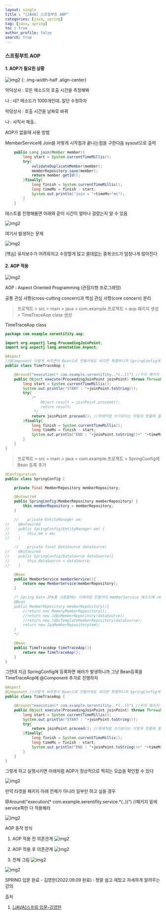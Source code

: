 ```yaml
---
layout: single
title : "[JAVA] 스프링부트 AOP"
categories: [java, spring]
tag: [java, spring]
toc : true
author_profile: false
search: true
---
```


### 스프링부트 AOP

#### 1. AOP가 필요한 상황

![img2](../../../images/posts/java/spring/chapter15/1.png) {: .img-width-half .align-center}

악덕상사 : 모든 메소드의 호출 시간을 측정해봐

나 : 네? 메소드가 1000개인데..일단 수정하자

악덩상사 : 호출 시간을 날짜로 바꿔

나 : 사직서 제출..

AOP가 없을때 사용 방법

MemberService에 Join을 저렇게 시작점과 끝나는점을 구한다음 sysout으로 출력

```java
    public Long join(Member member){
        long start = System.currentTimeMillis();
        try{
            validateDuplicateMember(member);
            memberRepository.save(member);
            return member.getId();
        }finally{
            long finish = System.currentTimeMillis();
            long timeMs = finish - start;
            System.out.println("join = "+timeMs+"ms");
        }
    }
```

테스트를 진행해봄면 아래와 같이 시간이 얼마나 걸렸는지 알 수 있음

![img2](../../../images/posts/java/spring/chapter15/2.png)

여기서 발생하는 문제

![img2](../../../images/posts/java/spring/chapter15/3.png) 

[핵심] 유지보수가 어려워지고 수정할게 많고 쓸데없는 중복코드가 엄청나게 많아진다

#### 2. AOP 적용

![img2](../../../images/posts/java/spring/chapter15/4.png) 

AOP : Aspect Oriented Programming (관점지향 프로그래밍)

공통 관심 사항(cross-cutting concern)과 핵심 관심 사항(core concern) 분리


> 프로젝트 > src > main > java > com.example.프로젝트 > aop 패키지 생성 > TimeTraceAop class 생성

TimeTraceAop class

```java
package com.example.serentifity.aop;

import org.aspectj.lang.ProceedingJoinPoint;
import org.aspectj.lang.annotation.Aspect;

@Aspect
//@Component 이렇게 써주면서 Bean으로 만들어줘도 되지만 특별하니까 SpringConfig에 직접 등록해주자
public class TimeTraceAop {

    @Around("execution(* com.example.serentifity..*(..))") //우리 패키지 안에있는것들은 다 적용하라는 말
    public Object execute(ProceedingJoinPoint joinPoint) throws Throwable{
        long start = System.currentTimeMillis();
        System.out.println("START : "+joinPoint.toString());
        try{
            /*
                Object result = joinPoint.proceed();
                return result;
             */
            return joinPoint.proceed(); //위에처럼 쓰기보다는 이렇게 한줄에 쓸 수 있다
        }finally{
            long finish = System.currentTimeMillis();
            long timeMs = finish - start;
            System.out.println("END : "+joinPoint.toString()+" "+timeMs+"ms");
        }
    }
}

```

> 프로젝트 > src > main > java > com.example.프로젝트 > SpringConfig에 Bean 등록 추가

```java
@Configuration
public class SpringConfig {

    private final MemberRepository memberRepository;

    @Autowired
    public SpringConfig(MemberRepository memberRepository) {
        this.memberRepository = memberRepository;
    }

    //    private EntityManager em;
//    @Autowired
//    public SpringConfig(EntityManager em) {
//        this.em = em;
//    }

    //    private final DataSource dataSource;
//    @Autowired
//    public SpringConfig(DataSource dataSource){
//        this.dataSource = dataSource;
//    }

    @Bean
    public MemberService memberService(){
        return new MemberService(memberRepository);
    }

    /* Spring Data JPA를 사용할때는 아래처럼 만들어서 memberService 메소드에 return 객체에 추가해줄필요 없이 바로 위에있는 memberRepository를 넣어주면 된다
    @Bean
    public MemberRepository memberRepository(){
        //return new MemoryMemberRepository();
        //return new JdbcMemberRepository(dataSource);
        //return new JdbcTemplateMemberRepository(dataSource);
        return new JpaMemberRepository(em);
    }
    */

    @Bean
    public TimeTraceAop timeTraceAop(){
        return new TimeTraceAop();
    }
}
```

그런데 지금 SpringConfig에 등록하면 에러가 발생하니까 그냥 Bean등록을 TimeTraceAop에 @Component 추가로 진행하자

```java
@Aspect
@Component //이렇게 써주면서 Bean으로 만들어줘도 되지만 특별하니까 SpringConfig에 직접 등록해주자
public class TimeTraceAop {

    @Around("execution(* com.example.serentifity..*(..))") //우리 패키지 안에있는것들은 다 적용하라는 말
    public Object execute(ProceedingJoinPoint joinPoint) throws Throwable{
        long start = System.currentTimeMillis();
        System.out.println("START : "+joinPoint.toString());
        try{
            return joinPoint.proceed(); //위에처럼 쓰기보다는 이렇게 한줄에 쓸 수 있다
        }finally{
            long finish = System.currentTimeMillis();
            long timeMs = finish - start;
            System.out.println("END : "+joinPoint.toString()+" "+timeMs+"ms");
        }
    }
}
```

그렇게 하고 실행시키면 아래처럼 AOP가 정상적으로 찍히는 모습을 확인할 수 있다 

![img2](../../../images/posts/java/spring/chapter15/5.png) 


만약 타겟을 패키지 아래 전체가 아니라 일부만 하고 싶을 경우 


@Around("execution(* com.example.serentifity.service.*(..))") //패키지 밑에 service쪽만 다 적용해라

![img2](../../../images/posts/java/spring/chapter15/6.png) 

AOP 동작 방식

1. AOP 적용 전 의존관계
![img2](../../../images/posts/java/spring/chapter15/7.png) 

2. AOP 적용 후 의존관계
![img2](../../../images/posts/java/spring/chapter15/8.png) 

3. 전체 그림
![img2](../../../images/posts/java/spring/chapter15/9.png) 

![img2](../../../images/posts/java/spring/chapter15/10.png) 

SPRING 입문 완료 - 김영한(2022.09.09 완료) : 정말 쉽고 재밌고 자세하게 알려주는 강의
 


출처 
 1. [[JAVA]스프링 입문-김영한](https://www.inflearn.com/course/%EC%8A%A4%ED%94%84%EB%A7%81-%EC%9E%85%EB%AC%B8-%EC%8A%A4%ED%94%84%EB%A7%81%EB%B6%80%ED%8A%B8/dashboard)


